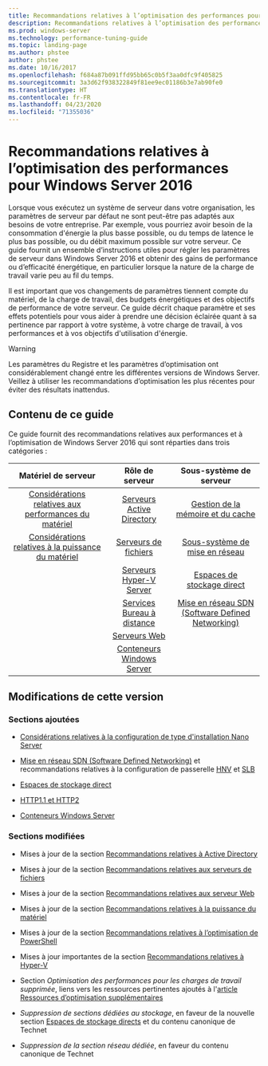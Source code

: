 ```yaml
---
title: Recommandations relatives à l’optimisation des performances pour Windows Server 2016
description: Recommandations relatives à l’optimisation des performances pour Windows Server 2016
ms.prod: windows-server
ms.technology: performance-tuning-guide
ms.topic: landing-page
ms.author: phstee
author: phstee
ms.date: 10/16/2017
ms.openlocfilehash: f684a87b091ffd95bb65c0b5f3aa0dfc9f405825
ms.sourcegitcommit: 3a3d62f938322849f81ee9ec01186b3e7ab90fe0
ms.translationtype: HT
ms.contentlocale: fr-FR
ms.lasthandoff: 04/23/2020
ms.locfileid: "71355036"
---
```

# <a name="performance-tuning-guidelines-for-windows-server-2016"></a>Recommandations relatives à l’optimisation des performances pour Windows Server 2016

Lorsque vous exécutez un système de serveur dans votre organisation, les paramètres de serveur par défaut ne sont peut-être pas adaptés aux besoins de votre entreprise. Par exemple, vous pourriez avoir besoin de la consommation d'énergie la plus basse possible, ou du temps de latence le plus bas possible, ou du débit maximum possible sur votre serveur. Ce guide fournit un ensemble d’instructions utiles pour régler les paramètres de serveur dans Windows Server 2016 et obtenir des gains de performance ou d’efficacité énergétique, en particulier lorsque la nature de la charge de travail varie peu au fil du temps.

Il est important que vos changements de paramètres tiennent compte du matériel, de la charge de travail, des budgets énergétiques et des objectifs de performance de votre serveur. Ce guide décrit chaque paramètre et ses effets potentiels pour vous aider à prendre une décision éclairée quant à sa pertinence par rapport à votre système, à votre charge de travail, à vos performances et à vos objectifs d'utilisation d'énergie.

> [!warning]
> Les paramètres du Registre et les paramètres d’optimisation ont considérablement changé entre les différentes versions de Windows Server. Veillez à utiliser les recommandations d’optimisation les plus récentes pour éviter des résultats inattendus.

## <a name="in-this-guide"></a>Contenu de ce guide
Ce guide fournit des recommandations relatives aux performances et à l’optimisation de Windows Server 2016 qui sont réparties dans trois catégories :

|Matériel de serveur | Rôle de serveur | Sous-système de serveur |
|:---:|:---:|:---:|
|[Considérations relatives aux performances du matériel](hardware/index.md) |[Serveurs Active Directory](role/active-directory-server/index.md) |[Gestion de la mémoire et du cache](subsystem/cache-memory-management/index.md)|
|[Considérations relatives à la puissance du matériel](hardware/power.md)|[Serveurs de fichiers](role/file-server/index.md)|[Sous-système de mise en réseau](../../networking/technologies/network-subsystem/net-sub-performance-top.md)|
||[Serveurs Hyper-V Server](role/hyper-v-server/index.md)|[Espaces de stockage direct](subsystem/storage-spaces-direct/index.md)|
||[Services Bureau à distance](role/remote-desktop/session-hosts.md)|[Mise en réseau SDN (Software Defined Networking)](subsystem/software-defined-networking/index.md)|
||[Serveurs Web](role/web-server/index.md)||
||[Conteneurs Windows Server](role/windows-server-container/index.md)||


## <a name="changes-in-this-version"></a>Modifications de cette version

### <a name="sections-added"></a>Sections ajoutées
- [Considérations relatives à la configuration de type d'installation Nano Server](../../get-started/getting-started-with-nano-server.md)


- [Mise en réseau SDN (Software Defined Networking)](subsystem/software-defined-networking/index.md) et recommandations relatives à la configuration de passerelle [HNV](subsystem/software-defined-networking/hnv-gateway-performance.md) et [SLB](subsystem/software-defined-networking/slb-gateway-performance.md)

- [Espaces de stockage direct](subsystem/storage-spaces-direct/index.md)

- [HTTP1.1 et HTTP2](role/web-server/http-performance.md)

- [Conteneurs Windows Server](role/windows-server-container/index.md)

### <a name="sections-changed"></a>Sections modifiées

- Mises à jour de la section [Recommandations relatives à Active Directory](role/active-directory-server/index.md)

- Mises à jour de la section [Recommandations relatives aux serveurs de fichiers](role/file-server/index.md)

- Mises à jour de la section [Recommandations relatives aux serveur Web](role/web-server/index.md)

- Mises à jour de la section [Recommandations relatives à la puissance du matériel](hardware/power.md)

- Mises à jour de la section [Recommandations relatives à l’optimisation de PowerShell](powershell/index.md)

- Mises à jour importantes de la section [Recommandations relatives à Hyper-V](role/hyper-v-server/index.md)

- Section *Optimisation des performances pour les charges de travail supprimée*, liens vers les ressources pertinentes ajoutés à l'[article Ressources d’optimisation supplémentaires](additional-resources.md)

- *Suppression de sections dédiées au stockage*, en faveur de la nouvelle section [Espaces de stockage directs](subsystem/storage-spaces-direct/index.md) et du contenu canonique de Technet

- *Suppression de la section réseau dédiée*, en faveur du contenu canonique de Technet  
